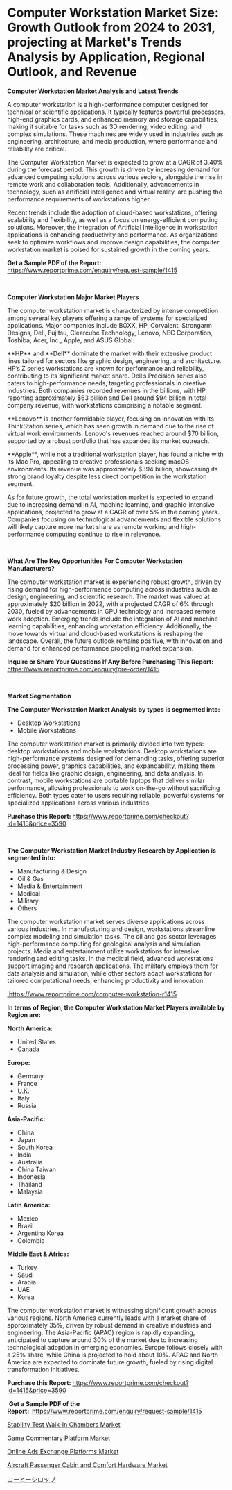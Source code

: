 <p><h1>Computer Workstation Market Size: Growth Outlook from 2024 to 2031, projecting at Market's Trends Analysis by Application, Regional Outlook, and Revenue</h1></p><p><strong>Computer Workstation Market Analysis and Latest Trends</strong></p>
<p><p>A computer workstation is a high-performance computer designed for technical or scientific applications. It typically features powerful processors, high-end graphics cards, and enhanced memory and storage capabilities, making it suitable for tasks such as 3D rendering, video editing, and complex simulations. These machines are widely used in industries such as engineering, architecture, and media production, where performance and reliability are critical.</p><p>The Computer Workstation Market is expected to grow at a CAGR of 3.40% during the forecast period. This growth is driven by increasing demand for advanced computing solutions across various sectors, alongside the rise in remote work and collaboration tools. Additionally, advancements in technology, such as artificial intelligence and virtual reality, are pushing the performance requirements of workstations higher. </p><p>Recent trends include the adoption of cloud-based workstations, offering scalability and flexibility, as well as a focus on energy-efficient computing solutions. Moreover, the integration of Artificial Intelligence in workstation applications is enhancing productivity and performance. As organizations seek to optimize workflows and improve design capabilities, the computer workstation market is poised for sustained growth in the coming years.</p></p>
<p><strong>Get a Sample PDF of the Report:&nbsp;</strong> <a href="https://www.reportprime.com/enquiry/request-sample/1415">https://www.reportprime.com/enquiry/request-sample/1415</a></p>
<p>&nbsp;</p>
<p><strong>Computer Workstation Major Market Players</strong></p>
<p><p>The computer workstation market is characterized by intense competition among several key players offering a range of systems for specialized applications. Major companies include BOXX, HP, Corvalent, Strongarm Designs, Dell, Fujitsu, Clearcube Technology, Lenovo, NEC Corporation, Toshiba, Acer, Inc., Apple, and ASUS Global.</p><p>**HP** and **Dell** dominate the market with their extensive product lines tailored for sectors like graphic design, engineering, and architecture. HP’s Z series workstations are known for performance and reliability, contributing to its significant market share. Dell’s Precision series also caters to high-performance needs, targeting professionals in creative industries. Both companies recorded revenues in the billions, with HP reporting approximately $63 billion and Dell around $94 billion in total company revenue, with workstations comprising a notable segment.</p><p>**Lenovo** is another formidable player, focusing on innovation with its ThinkStation series, which has seen growth in demand due to the rise of virtual work environments. Lenovo's revenues reached around $70 billion, supported by a robust portfolio that has expanded its market outreach.</p><p>**Apple**, while not a traditional workstation player, has found a niche with its Mac Pro, appealing to creative professionals seeking macOS environments. Its revenue was approximately $394 billion, showcasing its strong brand loyalty despite less direct competition in the workstation segment.</p><p>As for future growth, the total workstation market is expected to expand due to increasing demand in AI, machine learning, and graphic-intensive applications, projected to grow at a CAGR of over 5% in the coming years. Companies focusing on technological advancements and flexible solutions will likely capture more market share as remote working and high-performance computing continue to rise in relevance.</p></p>
<p>&nbsp;</p>
<p><strong>What Are The Key Opportunities For Computer Workstation Manufacturers?</strong></p>
<p><p>The computer workstation market is experiencing robust growth, driven by rising demand for high-performance computing across industries such as design, engineering, and scientific research. The market was valued at approximately $20 billion in 2022, with a projected CAGR of 6% through 2030, fueled by advancements in GPU technology and increased remote work adoption. Emerging trends include the integration of AI and machine learning capabilities, enhancing workstation efficiency. Additionally, the move towards virtual and cloud-based workstations is reshaping the landscape. Overall, the future outlook remains positive, with innovation and demand for enhanced performance propelling market expansion.</p></p>
<p><strong>Inquire or Share Your Questions If Any Before Purchasing This Report:</strong> <a href="https://www.reportprime.com/enquiry/pre-order/1415">https://www.reportprime.com/enquiry/pre-order/1415</a></p>
<p>&nbsp;</p>
<p><strong>Market Segmentation</strong></p>
<p><strong>The Computer Workstation Market Analysis by types is segmented into:</strong></p>
<p><ul><li>Desktop Workstations</li><li>Mobile Workstations</li></ul></p>
<p><p>The computer workstation market is primarily divided into two types: desktop workstations and mobile workstations. Desktop workstations are high-performance systems designed for demanding tasks, offering superior processing power, graphics capabilities, and expandability, making them ideal for fields like graphic design, engineering, and data analysis. In contrast, mobile workstations are portable laptops that deliver similar performance, allowing professionals to work on-the-go without sacrificing efficiency. Both types cater to users requiring reliable, powerful systems for specialized applications across various industries.</p></p>
<p><strong>Purchase this Report:&nbsp;</strong><a href="https://www.reportprime.com/checkout?id=1415&price=3590">https://www.reportprime.com/checkout?id=1415&price=3590</a></p>
<p>&nbsp;</p>
<p><strong>The Computer Workstation Market Industry Research by Application is segmented into:</strong></p>
<p><ul><li>Manufacturing & Design</li><li>Oil & Gas</li><li>Media & Entertainment</li><li>Medical</li><li>Military</li><li>Others</li></ul></p>
<p><p>The computer workstation market serves diverse applications across various industries. In manufacturing and design, workstations streamline complex modeling and simulation tasks. The oil and gas sector leverages high-performance computing for geological analysis and simulation projects. Media and entertainment utilize workstations for intensive rendering and editing tasks. In the medical field, advanced workstations support imaging and research applications. The military employs them for data analysis and simulation, while other sectors adapt workstations for tailored computational needs, enhancing productivity and innovation.</p></p>
<p><a href="https://www.reportprime.com/computer-workstation-r1415">&nbsp;https://www.reportprime.com/computer-workstation-r1415</a></p>
<p><strong>In terms of Region, the Computer Workstation Market Players available by Region are:</strong></p>
<p>
    <p> <strong> North America: </strong>
        <ul>
            <li>United States</li>
            <li>Canada</li>
        </ul>
        </p> 
    <p> <strong> Europe: </strong>
        <ul>
            <li>Germany</li>
            <li>France</li>
            <li>U.K.</li>
            <li>Italy</li>
            <li>Russia</li>
        </ul>
        </p> 
    <p> <strong> Asia-Pacific: </strong>
        <ul>
            <li>China</li>
            <li>Japan</li>
            <li>South Korea</li>
            <li>India</li>
            <li>Australia</li>
            <li>China Taiwan</li>
            <li>Indonesia</li>
            <li>Thailand</li>
            <li>Malaysia</li>
        </ul>
        </p> 
    <p> <strong> Latin America: </strong>
        <ul>
            <li>Mexico</li>
            <li>Brazil</li>
            <li>Argentina Korea</li>
            <li>Colombia</li>
        </ul>
        </p> 
    <p> <strong> Middle East & Africa: </strong>
        <ul>
            <li>Turkey</li>
            <li>Saudi</li>
            <li>Arabia</li>
            <li>UAE</li>
            <li>Korea</li>
        </ul>
    </p>
    </p>
<p><p>The computer workstation market is witnessing significant growth across various regions. North America currently leads with a market share of approximately 35%, driven by robust demand in creative industries and engineering. The Asia-Pacific (APAC) region is rapidly expanding, anticipated to capture around 30% of the market due to increasing technological adoption in emerging economies. Europe follows closely with a 25% share, while China is projected to hold about 10%. APAC and North America are expected to dominate future growth, fueled by rising digital transformation initiatives.</p></p>
<p><strong>Purchase this Report: </strong><a href="https://www.reportprime.com/checkout?id=1415&price=3590">https://www.reportprime.com/checkout?id=1415&price=3590</a></p>
<p>&nbsp;<strong>Get a Sample PDF of the Report:&nbsp;&nbsp;</strong><a href="https://www.reportprime.com/enquiry/request-sample/1415">https://www.reportprime.com/enquiry/request-sample/1415</a></p>
<p><strong></strong></p>
<p><p><a href="https://issuu.com/reportprime-2/docs/stability-test-walk-in-chambers-mar_59776e4a3d7031">Stability Test Walk-In Chambers Market</a></p><p><a href="https://medium.com/@jakobeblake51/what-are-the-growth-opportunities-and-challenges-in-the-game-commentary-platform-market-53b6d2f4aad3">Game Commentary Platform Market</a></p><p><a href="https://medium.com/@brisistensen57567/online-ads-exchange-platforms-market-global-market-insights-and-regional-analysis-2024-2031-895300736066?postPublishedType=initial">Online Ads Exchange Platforms Market</a></p><p><a href="https://issuu.com/reportprime-2/docs/aircraft-passenger-cabin-and-comfor_a6eb75a66494a8">Aircraft Passenger Cabin and Comfort Hardware Market</a></p><p><a href="https://github.com/mohamedbakry57/Market-Research-Report-List-6/blob/main/10121611921.md">コーヒーシロップ</a></p></p>